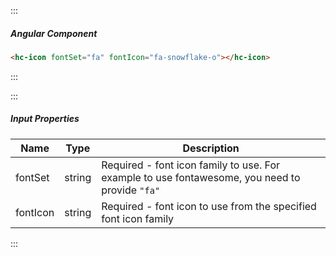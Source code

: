 :::

##### Angular Component

```html
<hc-icon fontSet="fa" fontIcon="fa-snowflake-o"></hc-icon>
```

:::

:::

##### Input Properties

| Name     | Type   | Description                                                                                    |
| -------- | ------ | ---------------------------------------------------------------------------------------------- |
| fontSet  | string | Required - font icon family to use. For example to use fontawesome, you need to provide `"fa"` |
| fontIcon | string | Required - font icon to use from the specified font icon family                                |

:::

